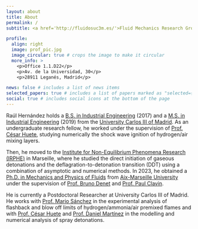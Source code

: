 ```yaml
---
layout: about
title: About
permalink: /
subtitle: <a href='http://fluidosuc3m.es/'>Fluid Mechanics Research Group</a>, Universidad Carlos III de Madrid

profile:
  align: right
  image: prof_pic.jpg
  image_circular: true # crops the image to make it circular
  more_info: >
    <p>Office 1.1.D22</p>
    <p>Av. de la Universidad, 30</p>
    <p>28911 Leganés, Madrid</p>

news: false # includes a list of news items
selected_papers: true # includes a list of papers marked as "selected={true}"
social: true # includes social icons at the bottom of the page
---
```


Raúl Hernández holds a [B.S. in Industrial Engineering](https://www.uc3m.es/bachelor-degree/industrial-technologies) (2017) and a [M.S. in Industrial Engineering](https://www.uc3m.es/master/industrial-engineering) (2019) from the [University Carlos III of Madrid](https://uc3m.es). As an undergraduate research fellow, he worked under the supervision of [Prof. César Huete](http://fluidosuc3m.es/people/chuete/), studying numerically the shock wave ignition of hydrogen/air mixing layers.

Then, he moved to the [Institute for Non-Equilibrium Phenomena Research (IRPHE)](https://irphe.univ-amu.fr/) in Marseille, where he studied the direct initiation of gaseous detonations and the deflagration-to-detonation transition (DDT) using a combination of asymptotic and numerical methods. In 2023, he obtained a [Ph.D. in Mechanics and Physics of Fluids](https://ecole-doctorale-353.univ-amu.fr/) from [Aix-Marseille University](https://www.univ-amu.fr/) under the supervision of [Prof. Bruno Denet](https://www.irphe.fr/~denet/) and [Prof. Paul Clavin](https://en.wikipedia.org/wiki/Paul_Clavin).

He is currently a Postdoctoral Researcher at University Carlos III of Madrid. He works with [Prof. Mario Sánchez](http://fluidosuc3m.es/people/mssanz/) in the experimental analysis of flashback and blow off limits of hydrogen/ammonia/air premixed flames and with [Prof. César Huete](http://fluidosuc3m.es/people/chuete/) and [Prof. Daniel Martínez](https://blogs.upm.es/labcmf/people/#) in the modelling and numerical analysis of spray detonations.
